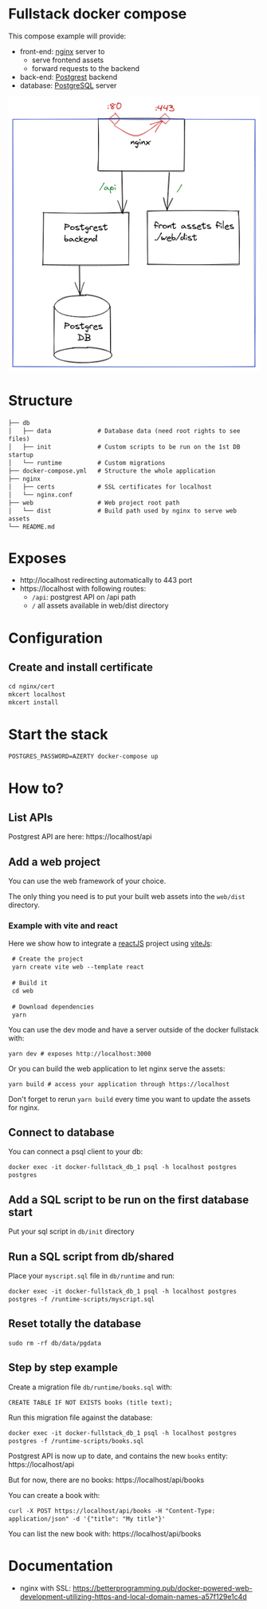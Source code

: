 # Fullstack docker compose

This compose example will provide:

- front-end: [nginx](https://nginx.org/en/) server to 
  - serve frontend assets
  - forward requests to the backend
- back-end: [Postgrest](https://postgrest.org/) backend
- database: [PostgreSQL](https://www.postgresql.org/) server

![Architecture schema](architecture.png)

# Structure

    ├── db
    │   ├── data             # Database data (need root rights to see files)
    │   ├── init             # Custom scripts to be run on the 1st DB startup
    │   └── runtime          # Custom migrations
    ├── docker-compose.yml   # Structure the whole application
    ├── nginx
    │   ├── certs            # SSL certificates for localhost
    │   └── nginx.conf
    ├── web                  # Web project root path
    │   └── dist             # Build path used by nginx to serve web assets
    └── README.md
    

# Exposes

- http://localhost redirecting automatically to 443 port
- https://localhost with following routes:
  - `/api`: postgrest API on /api path
  - `/` all assets available in web/dist directory

# Configuration
## Create and install certificate

    cd nginx/cert
    mkcert localhost
    mkcert install

# Start the stack

    POSTGRES_PASSWORD=AZERTY docker-compose up

# How to?

## List APIs

Postgrest API are here: https://localhost/api

## Add a web project

You can use the web framework of your choice.

The only thing you need is to put your built web assets into the `web/dist` directory.

### Example with vite and react

Here we show how to integrate a [reactJS](http://reactjs.org) project using [viteJs](https://vitejs.dev):

     # Create the project
     yarn create vite web --template react
     
     # Build it
     cd web
     
     # Download dependencies
     yarn

You can use the dev mode and have a server outside of the docker fullstack with:

    yarn dev # exposes http://localhost:3000

Or you can build the web application to let nginx serve the assets:

    yarn build # access your application through https://localhost

Don't forget to rerun `yarn build` every time you want to update the assets for nginx.

## Connect to database

You can connect a psql client to your db:

    docker exec -it docker-fullstack_db_1 psql -h localhost postgres postgres

## Add a SQL script to be run on the first database start

Put your sql script in `db/init` directory

## Run a SQL script from db/shared

Place your `myscript.sql` file in `db/runtime` and run:

    docker exec -it docker-fullstack_db_1 psql -h localhost postgres postgres -f /runtime-scripts/myscript.sql

## Reset totally the database

    sudo rm -rf db/data/pgdata

## Step by step example

Create a migration file `db/runtime/books.sql` with:
  
    CREATE TABLE IF NOT EXISTS books (title text);

Run this migration file against the database:
  
    docker exec -it docker-fullstack_db_1 psql -h localhost postgres postgres -f /runtime-scripts/books.sql

Postgrest API is now up to date, and contains the new `books` entity: https://localhost/api

But for now, there are no books: https://localhost/api/books

You can create a book with:

    curl -X POST https://localhost/api/books -H "Content-Type: application/json" -d '{"title": "My title"}'

You can list the new book with: https://localhost/api/books

# Documentation

- nginx with SSL: https://betterprogramming.pub/docker-powered-web-development-utilizing-https-and-local-domain-names-a57f129e1c4d
